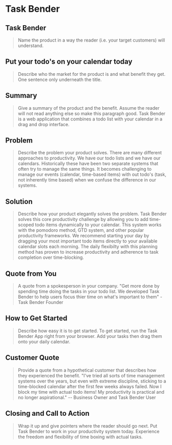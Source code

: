 # Task Bender

<!--
> This material was originally posted [here](http://www.quora.com/What-is-Amazons-approach-to-product-development-and-product-management). It is reproduced here for posterities sake.

There is an approach called "working backwards" that is widely used at Amazon. They work backwards from the customer, rather than starting with an idea for a product and trying to bolt customers onto it. While working backwards can be applied to any specific product decision, using this approach is especially important when developing new products or features.

For new initiatives a product manager typically starts by writing an internal press release announcing the finished product. The target audience for the press release is the new/updated product's customers, which can be retail customers or internal users of a tool or technology. Internal press releases are centered around the customer problem, how current solutions (internal or external) fail, and how the new product will blow away existing solutions.

If the benefits listed don't sound very interesting or exciting to customers, then perhaps they're not (and shouldn't be built). Instead, the product manager should keep iterating on the press release until they've come up with benefits that actually sound like benefits. Iterating on a press release is a lot less expensive than iterating on the product itself (and quicker!).

If the press release is more than a page and a half, it is probably too long. Keep it simple. 3-4 sentences for most paragraphs. Cut out the fat. Don't make it into a spec. You can accompany the press release with a FAQ that answers all of the other business or execution questions so the press release can stay focused on what the customer gets. My rule of thumb is that if the press release is hard to write, then the product is probably going to suck. Keep working at it until the outline for each paragraph flows.

Oh, and I also like to write press-releases in what I call "Oprah-speak" for mainstream consumer products. Imagine you're sitting on Oprah's couch and have just explained the product to her, and then you listen as she explains it to her audience. That's "Oprah-speak", not "Geek-speak".

Once the project moves into development, the press release can be used as a touchstone; a guiding light. The product team can ask themselves, "Are we building what is in the press release?" If they find they're spending time building things that aren't in the press release (overbuilding), they need to ask themselves why. This keeps product development focused on achieving the customer benefits and not building extraneous stuff that takes longer to build, takes resources to maintain, and doesn't provide real customer benefit (at least not enough to warrant inclusion in the press release).
 -->

## Task Bender

> Name the product in a way the reader (i.e. your target customers) will understand.

## Put your todo's on your calendar today

> Describe who the market for the product is and what benefit they get. One sentence only underneath the title.

## Summary

> Give a summary of the product and the benefit. Assume the reader will not read anything else so make this paragraph good.
> Task Bender is a web application that combines a todo list with your calendar in a drag and drop interface.

## Problem

> Describe the problem your product solves.
> There are many different approaches to productivity. We have our todo lists and we have our calendars. Historically these have been two separate systems that often try to manage the same things. It becomes challenging to manage our events (calendar, time-based items) with out todo's (task, not inherently time based) when we confuse the difference in our systems.

## Solution

> Describe how your product elegantly solves the problem.
> Task Bender solves this core productivity challenge by allowing you to add time-scoped todo items dynamically to your calendar. This system works with the pomodoro method, GTD system, and other popular productivity frameworks. We recommend starting your day by dragging your most important todo items directly to your available calendar slots each morning. The daily flexibilty with this planning method has proven to increase productivity and adherence to task completion over time-blocking.

## Quote from You

> A quote from a spokesperson in your company.
> "Get more done by spending time doing the tasks in your todo list. We developed Task Bender to help users focus thier time on what's important to them" - Task Bender Founder

## How to Get Started

> Describe how easy it is to get started.
> To get started, run the Task Bender App right from your browser. Add your tasks then drag them onto your daily calendar.

## Customer Quote

> Provide a quote from a hypothetical customer that describes how they experienced the benefit.
> "I've tried all sorts of time management systems over the years, but even with extreme discipline, sticking to a time-blocked calendar after the first few weeks always failed. Now I block my time with actual todo items! My productivity is practical and no longer aspirational." -- Business Owner and Task Bender User

## Closing and Call to Action

> Wrap it up and give pointers where the reader should go next.
> Put Task Bender to work in your productivity system today. Experience the freedom and flexibility of time boxing with actual tasks.
